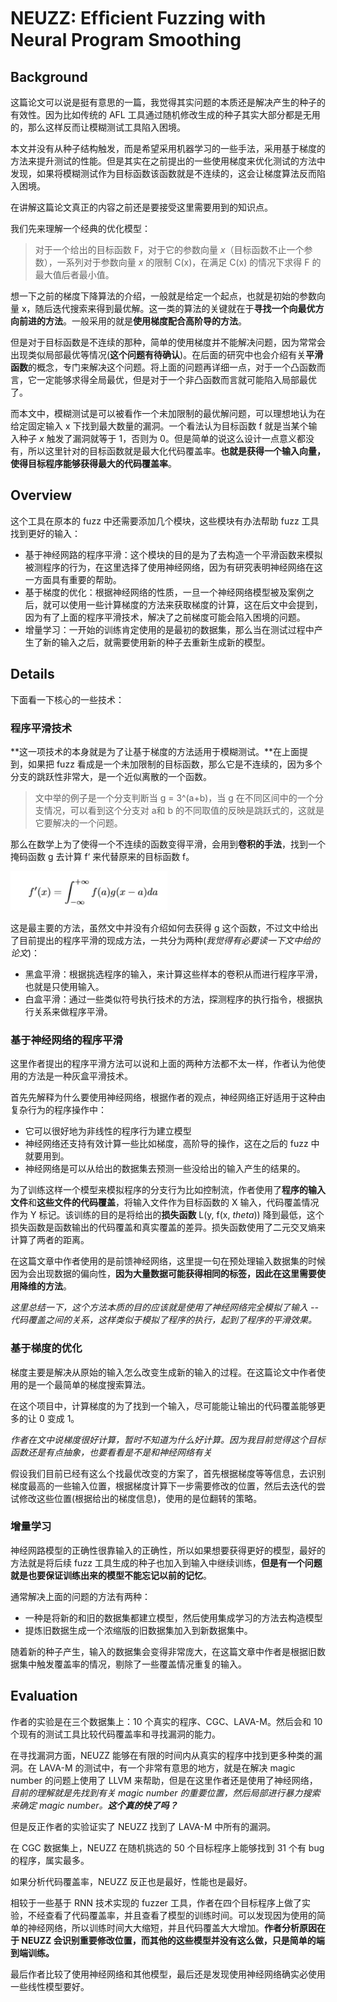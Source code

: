 # NEUZZ: Efﬁcient Fuzzing with Neural Program Smoothing

## Background

这篇论文可以说是挺有意思的一篇，我觉得其实问题的本质还是解决产生的种子的有效性。因为比如传统的 AFL 工具通过随机修改生成的种子其实大部分都是无用的，那么这样反而让模糊测试工具陷入困境。

本文并没有从种子结构触发，而是希望采用机器学习的一些手法，采用基于梯度的方法来提升测试的性能。但是其实在之前提出的一些使用梯度来优化测试的方法中发现，如果将模糊测试作为目标函数该函数就是不连续的，这会让梯度算法反而陷入困境。

在讲解这篇论文真正的内容之前还是要接受这里需要用到的知识点。

我们先来理解一个经典的优化模型：

> 对于一个给出的目标函数 F，对于它的参数向量 *x*（目标函数不止一个参数），一系列对于参数向量 *x* 的限制 C(x)，在满足 C(x)  的情况下求得 F 的最大值后者最小值。

想一下之前的梯度下降算法的介绍，一般就是给定一个起点，也就是初始的参数向量 x，随后迭代搜索来得到最优解。这一类的算法的关键就在于**寻找一个向最优方向前进的方法**。一般采用的就是**使用梯度配合高阶导的方法**。

但是对于目标函数是不连续的那种，简单的使用梯度并不能解决问题，因为常常会出现类似局部最优等情况(**这个问题有待确认**)。在后面的研究中也会介绍有关**平滑函数**的概念，专门来解决这个问题。将上面的问题再详细一点，对于一个凸函数而言，它一定能够求得全局最优，但是对于一个非凸函数而言就可能陷入局部最优了。

而本文中，模糊测试是可以被看作一个未加限制的最优解问题，可以理想地认为在给定固定输入 x 下找到最大数量的漏洞。一个看法认为目标函数 f 就是当某个输入种子 *x* 触发了漏洞就等于 1，否则为 0。但是简单的说这么设计一点意义都没有，所以这里针对的目标函数就是最大化代码覆盖率。**也就是获得一个输入向量，使得目标程序能够获得最大的代码覆盖率**。

## Overview

这个工具在原本的 fuzz 中还需要添加几个模块，这些模块有办法帮助 fuzz 工具找到更好的输入：

* 基于神经网路的程序平滑：这个模块的目的是为了去构造一个平滑函数来模拟被测程序的行为，在这里选择了使用神经网络，因为有研究表明神经网络在这一方面具有重要的帮助。
* 基于梯度的优化：根据神经网络的性质，一旦一个神经网络模型被及案例之后，就可以使用一些计算梯度的方法来获取梯度的计算，这在后文中会提到，因为有了上面的程序平滑技术，解决了之前梯度可能会陷入困境的问题。
* 增量学习：一开始的训练肯定使用的是最初的数据集，那么当在测试过程中产生了新的输入之后，就需要使用新的种子去重新生成新的模型。

## Details

下面看一下核心的一些技术：

### 程序平滑技术

**这一项技术的本身就是为了让基于梯度的方法适用于模糊测试。**在上面提到，如果把 fuzz 看成是一个未加限制的目标函数，那么它是不连续的，因为多个分支的跳跃性非常大，是一个近似离散的一个函数。

> 文中举的例子是一个分支判断当 g = 3^(a+b)，当 g 在不同区间中的一个分支情况，可以看到这个分支对 a和 b 的不同取值的反映是跳跃式的，这就是它要解决的一个问题。

那么在数学上为了使得一个不连续的函数变得平滑，会用到**卷积的手法**，找到一个掩码函数 g 去计算 f‘ 来代替原来的目标函数 f。

![NEUZZ](..\img\NEUZZ.png)

这是最主要的方法，虽然文中并没有介绍如何去获得 g 这个函数，不过文中给出了目前提出的程序平滑的现成方法，一共分为两种(*我觉得有必要读一下文中给的论文*)：

* 黑盒平滑：根据挑选程序的输入，来计算这些样本的卷积从而进行程序平滑，也就是只使用输入。
* 白盒平滑：通过一些类似符号执行技术的方法，探测程序的执行指令，根据执行关系来做程序平滑。

### 基于神经网络的程序平滑

这里作者提出的程序平滑方法可以说和上面的两种方法都不太一样，作者认为他使用的方法是一种灰盒平滑技术。

首先先解释为什么要使用神经网络，根据作者的观点，神经网络正好适用于这种由复杂行为的程序操作中：

* 它可以很好地为非线性的程序行为建立模型
* 神经网络还支持有效计算一些比如梯度，高阶导的操作，这在之后的 fuzz 中就要用到。
* 神经网络是可以从给出的数据集去预测一些没给出的输入产生的结果的。

为了训练这样一个模型来模拟程序的分支行为比如控制流，作者使用了**程序的输入文件**和**这些文件的代码覆盖**，将输入文件作为目标函数的 X 输入，代码覆盖情况作为 Y 标记。该训练的目的是将给出的**损失函数** L(y, f(x, $theta$)) 降到最低，这个损失函数是函数输出的代码覆盖和真实覆盖的差异。损失函数使用了二元交叉熵来计算了两者的距离。

在这篇文章中作者使用的是前馈神经网络，这里提一句在预处理输入数据集的时候因为会出现数据的偏向性，**因为大量数据可能获得相同的标签，因此在这里需要使用降维的方法**。

*这里总结一下，这个方法本质的目的应该就是使用了神经网络完全模拟了输入 -- 代码覆盖之间的关系，这样类似于模拟了程序的执行，起到了程序的平滑效果。*

### 基于梯度的优化

梯度主要是解决从原始的输入怎么改变生成新的输入的过程。在这篇论文中作者使用的是一个最简单的梯度搜索算法。

在这个项目中，计算梯度的为了找到一个输入，尽可能能让输出的代码覆盖能够更多的让 0 变成 1。

*作者在文中说梯度很好计算，暂时不知道为什么好计算。因为我目前觉得这个目标函数还是有点抽象，也要看看是不是和神经网络有关*

假设我们目前已经有这么个找最优改变的方案了，首先根据梯度等等信息，去识别梯度最高的一些输入位置，根据梯度计算下一步需要修改的位置，然后去迭代的尝试修改这些位置(根据给出的梯度信息)，使用的是位翻转的策略。

### 增量学习

神经网路模型的正确性很靠输入的正确性，所以如果想要获得更好的模型，最好的方法就是将后续 fuzz 工具生成的种子也加入到输入中继续训练，**但是有一个问题就是也要保证训练出来的模型不能忘记以前的记忆**。

通常解决上面的问题的方法有两种：

* 一种是将新的和旧的数据集都建立模型，然后使用集成学习的方法去构造模型
* 提炼旧数据生成一个浓缩版的旧数据集加入到新数据集中。

随着新的种子产生，输入的数据集会变得非常庞大，在这篇文章中作者是根据旧数据集中触发覆盖率的情况，剔除了一些覆盖情况重复的输入。

## Evaluation

作者的实验是在三个数据集上：10 个真实的程序、CGC、LAVA-M。然后会和 10 个现有的测试工具比较代码覆盖率和寻找漏洞的能力。

在寻找漏洞方面，NEUZZ 能够在有限的时间内从真实的程序中找到更多种类的漏洞。在 LAVA-M 的测试中，有一个非常有意思的地方，就是在解决 magic number 的问题上使用了 LLVM 来帮助，但是在这里作者还是使用了神经网络，*目前的理解就是先找到有关 magic number 的重要位置，然后局部进行暴力搜索来确定 magic number。**这个真的快了吗？***

但是反正作者的实验证实了 NEUZZ 找到了 LAVA-M 中所有的漏洞。

在 CGC 数据集上，NEUZZ 在随机挑选的 50 个目标程序上能够找到 31 个有 bug 的程序，属实最多。

如果分析代码覆盖率，NEUZZ 反正也是最好，性能也是最好。

相较于一些基于 RNN 技术实现的 fuzzer 工具，作者在四个目标程序上做了实验，不经查看了代码覆盖率，并且查看了模型的训练时间。可以发现因为使用的简单的神经网络，所以训练时间大大缩短，并且代码覆盖大大增加。**作者分析原因在于 NEUZZ 会识别重要修改位置，而其他的这些模型并没有这么做，只是简单的端到端训练。**

最后作者比较了使用神经网络和其他模型，最后还是发现使用神经网络确实必使用一些线性模型要好。